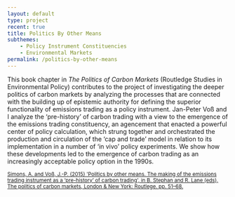 ```yaml
---
layout: default
type: project
recent: true
title: Politics By Other Means
subthemes: 
    - Policy Instrument Constituencies
    - Environmental Markets
permalink: /politics-by-other-means
---
```


This book chapter in *The Politics of Carbon Markets* (Routledge Studies in Environmental Policy) contributes to the project of investigating the deeper politics of carbon markets by analyzing the processes that are connected with the building up of epistemic authority for defining the superior functionality of emissions trading as a policy instrument. Jan-Peter Voß and I analyze the ‘pre-history’ of carbon trading with a view to the emergence of the emissions trading constituency, an agencement that enacted a powerful center of policy calculation, which strung together and orchestrated the production and circulation of the ‘cap and trade’ model in relation to its implementation in a number of ‘in vivo’ policy experiments. We show how these developments led to the emergence of carbon trading as an increasingly acceptable policy option in the 1990s.

<small>
    <a href="https://doi.org/10.4324/9781315886985-11">
        Simons, A. and Voß, J.-P. (2015) 'Politics by other means. The making of the emissions trading instrument as a ‘pre-history’ of carbon trading', in B. Stephan and R. Lane (eds), The politics of carbon markets, London & New York: Routlege. pp. 51–68.
    </a>
</small>